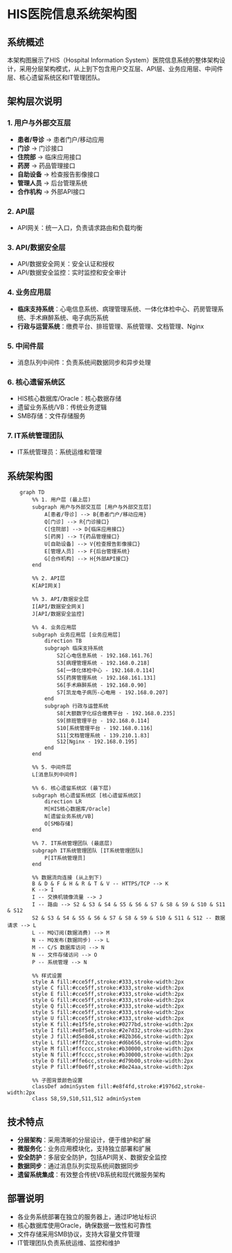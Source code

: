 
# HIS医院信息系统架构图

## 系统概述

本架构图展示了HIS（Hospital Information System）医院信息系统的整体架构设计，采用分层架构模式，从上到下包含用户交互层、API层、业务应用层、中间件层、核心遗留系统区和IT管理团队。

## 架构层次说明

### 1. 用户与外部交互层
- **患者/导诊** → 患者门户/移动应用
- **门诊** → 门诊接口  
- **住院部** → 临床应用接口
- **药房** → 药品管理接口
- **自助设备** → 检查报告影像接口
- **管理人员** → 后台管理系统
- **合作机构** → 外部API接口

### 2. API层
- API网关：统一入口，负责请求路由和负载均衡

### 3. API/数据安全层
- API/数据安全网关：安全认证和授权
- API/数据安全监控：实时监控和安全审计

### 4. 业务应用层
- **临床支持系统**：心电信息系统、病理管理系统、一体化体检中心、药房管理系统、手术麻醉系统、电子病历系统
- **行政与运营系统**：缴费平台、排班管理、系统管理、文档管理、Nginx

### 5. 中间件层
- 消息队列中间件：负责系统间数据同步和异步处理

### 6. 核心遗留系统区
- HIS核心数据库/Oracle：核心数据存储
- 遗留业务系统/VB：传统业务逻辑
- SMB存储：文件存储服务

### 7. IT系统管理团队
- IT系统管理员：系统运维和管理

## 系统架构图

```mermaid
    graph TD
        %% 1. 用户层 (最上层)
        subgraph 用户与外部交互层 [用户与外部交互层]
            A[患者/导诊] --> B{患者门户/移动应用}
            Q[门诊] --> R{门诊接口}
            C[住院部] --> D{临床应用接口}
            S[药房] --> T{药品管理接口}
            U[自助设备] --> V{检查报告影像接口}
            E[管理人员] --> F{后台管理系统}
            G[合作机构] --> H{外部API接口}
        end

        %% 2. API层
        K[API网关]

        %% 3. API/数据安全层
        I[API/数据安全网关]
        J[API/数据安全监控]

        %% 4. 业务应用层
        subgraph 业务应用层 [业务应用层]
            direction TB
            subgraph 临床支持系统
                S2[心电信息系统 - 192.168.161.76]
                S3[病理管理系统 - 192.168.0.218]
                S4[一体化体检中心 - 192.168.0.114]
                S5[药房管理系统 - 192.168.161.131]
                S6[手术麻醉系统 - 192.168.0.90]
                S7[凯龙电子病历-心电用 - 192.168.0.207]
            end
            subgraph 行政与运营系统
                S8[大额数字化综合缴费平台 - 192.168.0.235]
                S9[排班管理平台 - 192.168.0.114]
                S10[系统管理平台 - 192.168.0.116]
                S11[文档管理系统 - 139.210.1.83]
                S12[Nginx - 192.168.0.195]
            end
        end

        %% 5. 中间件层
        L[消息队列中间件]

        %% 6. 核心遗留系统区 (最下层)
        subgraph 核心遗留系统区 [核心遗留系统区]
            direction LR
            M[HIS核心数据库/Oracle]
            N[遗留业务系统/VB]
            O[SMB存储]
        end

        %% 7. IT系统管理团队 (最底层)
        subgraph IT系统管理团队 [IT系统管理团队]
            P[IT系统管理员]
        end

        %% 数据流向连接 (从上到下)
        B & D & F & H & R & T & V -- HTTPS/TCP --> K
        K --> I
        I -- 交换机镜像流量 --> J
        I -- 路由 --> S2 & S3 & S4 & S5 & S6 & S7 & S8 & S9 & S10 & S11 & S12
        S2 & S3 & S4 & S5 & S6 & S7 & S8 & S9 & S10 & S11 & S12 -- 数据请求 --> L
        L -- MQ订阅(数据消费) --> M
        N -- MQ发布(数据同步) --> L
        M -- C/S 数据库访问 --> N
        N -- 文件存储访问 --> O
        P -- 系统管理 --> N

        %% 样式设置
        style A fill:#cce5ff,stroke:#333,stroke-width:2px
        style C fill:#cce5ff,stroke:#333,stroke-width:2px
        style E fill:#cce5ff,stroke:#333,stroke-width:2px
        style G fill:#cce5ff,stroke:#333,stroke-width:2px
        style Q fill:#cce5ff,stroke:#333,stroke-width:2px
        style S fill:#cce5ff,stroke:#333,stroke-width:2px
        style U fill:#cce5ff,stroke:#333,stroke-width:2px
        style K fill:#e1f5fe,stroke:#0277bd,stroke-width:2px
        style I fill:#e8f5e8,stroke:#2e7d32,stroke-width:2px
        style J fill:#d5e8d4,stroke:#82b366,stroke-width:2px
        style L fill:#fff2cc,stroke:#d6b656,stroke-width:2px
        style M fill:#ffcccc,stroke:#b30000,stroke-width:2px
        style N fill:#ffcccc,stroke:#b30000,stroke-width:2px
        style O fill:#ffe6cc,stroke:#d79b00,stroke-width:2px
        style P fill:#f0e6ff,stroke:#8e24aa,stroke-width:2px
        
        %% 子图背景颜色设置
        classDef adminSystem fill:#e8f4fd,stroke:#1976d2,stroke-width:2px
        class S8,S9,S10,S11,S12 adminSystem
```

## 技术特点

- **分层架构**：采用清晰的分层设计，便于维护和扩展
- **微服务化**：业务应用模块化，支持独立部署和扩展
- **安全防护**：多层安全防护，包括API网关、数据安全监控
- **数据同步**：通过消息队列实现系统间数据同步
- **遗留系统集成**：有效整合传统VB系统和现代微服务架构

## 部署说明

- 各业务系统部署在独立的服务器上，通过IP地址标识
- 核心数据库使用Oracle，确保数据一致性和可靠性
- 文件存储采用SMB协议，支持大容量文件管理
- IT管理团队负责系统运维、监控和维护

